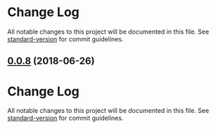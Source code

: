# Change Log

All notable changes to this project will be documented in this file. See [standard-version](https://github.com/conventional-changelog/standard-version) for commit guidelines.

<a name="0.0.8"></a>
## [0.0.8](https://github.com/alexkrolick/create-react-babel/compare/v0.0.7...v0.0.8) (2018-06-26)



# Change Log

All notable changes to this project will be documented in this file. See [standard-version](https://github.com/conventional-changelog/standard-version) for commit guidelines.
